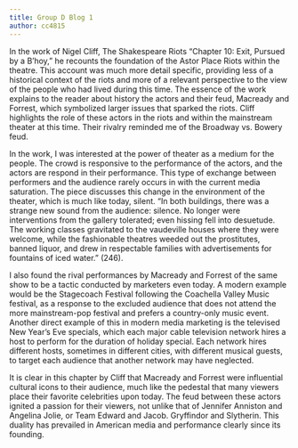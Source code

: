 ```yaml
---
title: Group D Blog 1 
author: cc4815
---
```


In the work of Nigel Cliff, The Shakespeare Riots “Chapter 10: Exit, Pursued by a B’hoy,” he recounts the foundation of the Astor Place Riots within the theatre. This account was much more detail specific, providing less of a historical context of the riots and more of a relevant perspective to the view of the people who had lived during this time. The essence of the work explains to the reader about history the actors and their feud, Macready and Forrest, which symbolized larger issues that sparked the riots. Cliff highlights the role of these actors in the riots and within the mainstream theater at this time. Their rivalry reminded me of the Broadway vs. Bowery feud.

In the work, I was interested at the power of theater as a medium for the people. The crowd is responsive to the performance of the actors, and the actors are respond in their performance. This type of exchange between performers and the audience rarely occurs in with the current media saturation. The piece discusses this change in the environment of the theater, which is much like today, silent. “In both buildings, there was a strange new sound from the audience: silence. No longer were interventions from the gallery tolerated; even hissing fell into desuetude. The working classes gravitated to the vaudeville houses where they were welcome, while the fashionable theatres weeded out the prostitutes, banned liquor, and drew in respectable families with advertisements for fountains of iced water.” (246).

I also found the rival performances by Macready and Forrest of the same show to be a tactic conducted by marketers even today. A modern example would be the Stagecoach Festival following the Coachella Valley Music festival, as a response to the excluded audience that does not attend the more mainstream-pop festival and prefers a country-only music event. Another direct example of this in modern media marketing is the televised New Year’s Eve specials, which each major cable television network hires a host to perform for the duration of holiday special. Each network hires different hosts, sometimes in different cities, with different musical guests, to target each audience that another network may have neglected.

It is clear in this chapter by Cliff that Macready and Forrest were influential cultural icons to their audience, much like the pedestal that many viewers place their favorite celebrities upon today. The feud between these actors ignited a passion for their viewers, not unlike that of Jennifer Anniston and Angelina Jolie, or Team Edward and Jacob. Gryffindor and Slytherin. This duality has prevailed in American media and performance clearly since its founding.
